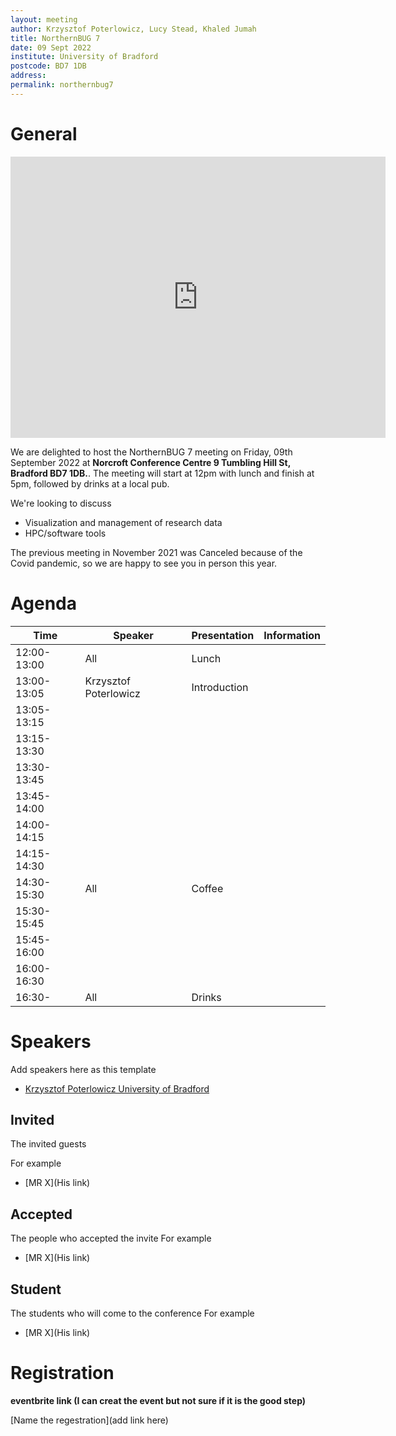 ```yaml
---
layout: meeting
author: Krzysztof Poterlowicz, Lucy Stead, Khaled Jumah
title: NorthernBUG 7
date: 09 Sept 2022
institute: University of Bradford
postcode: BD7 1DB
address:
permalink: northernbug7
---
```


# General


<iframe src="https://www.google.com/maps/place/53%C2%B047'28.6%22N+1%C2%B045'49.6%22W/@53.7918934,-1.7640553,388m/data=!3m1!1e3!4m5!3m4!1s0x0:0x3df0ec4f44347d3c!8m2!3d53.7914889!4d-1.7636076" width="600" height="450" frameborder="0" style="border:0" allowfullscreen></iframe>

We are delighted to host the NorthernBUG 7 meeting on Friday, 09th September 2022 at **Norcroft Conference Centre 9 Tumbling Hill St, Bradford BD7 1DB.**. The meeting will start at 12pm with lunch and finish at 5pm, followed by drinks at a local pub.   


We're looking to discuss 

* Visualization and management of research data
* HPC/software tools 

The previous meeting in November 2021 was Canceled because of the Covid pandemic, so we are happy to see you in person this year. 

# Agenda

| Time          | Speaker | Presentation | Information |
|---------------|---------|--------------|-------------|
| 12:00-13:00 | All  | Lunch |  |
| 13:00-13:05 | Krzysztof Poterlowicz | Introduction  |  |
| 13:05-13:15 |  |  |  |
| 13:15-13:30 |  |  |  |
| 13:30-13:45 |  |  |  |
| 13:45-14:00 |  |  |  |
| 14:00-14:15 |  |  |  |
| 14:15-14:30 |  |  |  |
| 14:30-15:30 | All | Coffee |  |
| 15:30-15:45 |  |  |  |
| 15:45-16:00 |  |  |  |
| 16:00-16:30 |  |  |  |
| 16:30-      | All | Drinks  |  |

# Speakers

Add speakers here as this template

- [Krzysztof Poterlowicz University of Bradford](https://www.bradford.ac.uk/staff/KPoterlowicz1)

## Invited
The invited guests

For example 

- [MR X](His link)


## Accepted
The people who accepted the invite
For example 

- [MR X](His link)

## Student
The students who will come to the conference
For example 

- [MR X](His link)

# Registration

**eventbrite link (I can creat the event but not sure if it is the good step)** 

[Name the regestration](add link here)
